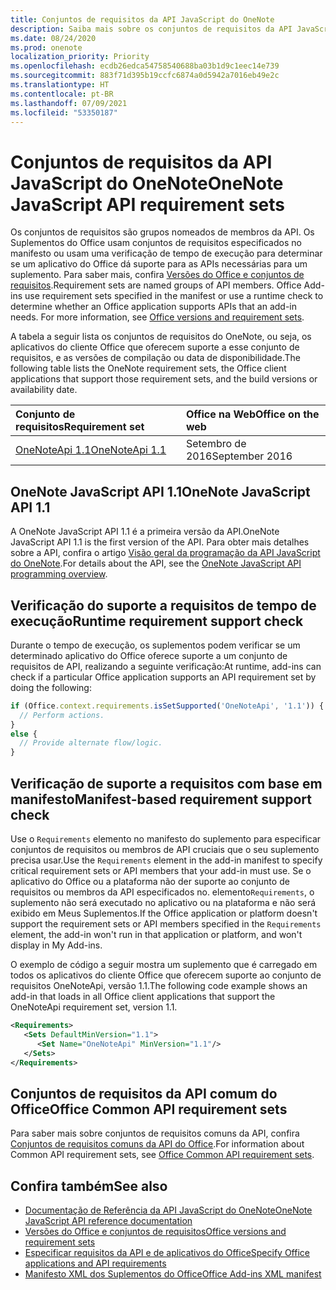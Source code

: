 ```yaml
---
title: Conjuntos de requisitos da API JavaScript do OneNote
description: Saiba mais sobre os conjuntos de requisitos da API JavaScript do OneNote.
ms.date: 08/24/2020
ms.prod: onenote
localization_priority: Priority
ms.openlocfilehash: ecdb26edca54758540688ba03b1d9c1eec14e739
ms.sourcegitcommit: 883f71d395b19ccfc6874a0d5942a7016eb49e2c
ms.translationtype: HT
ms.contentlocale: pt-BR
ms.lasthandoff: 07/09/2021
ms.locfileid: "53350187"
---
```

# <a name="onenote-javascript-api-requirement-sets"></a><span data-ttu-id="95157-103">Conjuntos de requisitos da API JavaScript do OneNote</span><span class="sxs-lookup"><span data-stu-id="95157-103">OneNote JavaScript API requirement sets</span></span>

<span data-ttu-id="95157-p101">Os conjuntos de requisitos são grupos nomeados de membros da API. Os Suplementos do Office usam conjuntos de requisitos especificados no manifesto ou usam uma verificação de tempo de execução para determinar se um aplicativo do Office dá suporte para as APIs necessárias para um suplemento. Para saber mais, confira [Versões do Office e conjuntos de requisitos](../../develop/office-versions-and-requirement-sets.md).</span><span class="sxs-lookup"><span data-stu-id="95157-p101">Requirement sets are named groups of API members. Office Add-ins use requirement sets specified in the manifest or use a runtime check to determine whether an Office application supports APIs that an add-in needs. For more information, see [Office versions and requirement sets](../../develop/office-versions-and-requirement-sets.md).</span></span>

<span data-ttu-id="95157-107">A tabela a seguir lista os conjuntos de requisitos do OneNote, ou seja, os aplicativos do cliente Office que oferecem suporte a esse conjunto de requisitos, e as versões de compilação ou data de disponibilidade.</span><span class="sxs-lookup"><span data-stu-id="95157-107">The following table lists the OneNote requirement sets, the Office client applications that support those requirement sets, and the build versions or availability date.</span></span>

|  <span data-ttu-id="95157-108">Conjunto de requisitos</span><span class="sxs-lookup"><span data-stu-id="95157-108">Requirement set</span></span>  |  <span data-ttu-id="95157-109">Office na Web</span><span class="sxs-lookup"><span data-stu-id="95157-109">Office on the web</span></span> |
|:-----|:-----|
| [<span data-ttu-id="95157-110">OneNoteApi 1.1</span><span class="sxs-lookup"><span data-stu-id="95157-110">OneNoteApi 1.1</span></span>](/javascript/api/onenote?view=onenote-js-1.1&preserve-view=true)  | <span data-ttu-id="95157-111">Setembro de 2016</span><span class="sxs-lookup"><span data-stu-id="95157-111">September 2016</span></span> |  

## <a name="onenote-javascript-api-11"></a><span data-ttu-id="95157-112">OneNote JavaScript API 1.1</span><span class="sxs-lookup"><span data-stu-id="95157-112">OneNote JavaScript API 1.1</span></span>

<span data-ttu-id="95157-113">A OneNote JavaScript API 1.1 é a primeira versão da API.</span><span class="sxs-lookup"><span data-stu-id="95157-113">OneNote JavaScript API 1.1 is the first version of the API.</span></span> <span data-ttu-id="95157-114">Para obter mais detalhes sobre a API, confira o artigo [Visão geral da programação da API JavaScript do OneNote](../../onenote/onenote-add-ins-programming-overview.md).</span><span class="sxs-lookup"><span data-stu-id="95157-114">For details about the API, see the [OneNote JavaScript API programming overview](../../onenote/onenote-add-ins-programming-overview.md).</span></span>

## <a name="runtime-requirement-support-check"></a><span data-ttu-id="95157-115">Verificação do suporte a requisitos de tempo de execução</span><span class="sxs-lookup"><span data-stu-id="95157-115">Runtime requirement support check</span></span>

<span data-ttu-id="95157-116">Durante o tempo de execução, os suplementos podem verificar se um determinado aplicativo do Office oferece suporte a um conjunto de requisitos de API, realizando a seguinte verificação:</span><span class="sxs-lookup"><span data-stu-id="95157-116">At runtime, add-ins can check if a particular Office application supports an API requirement set by doing the following:</span></span>

```js
if (Office.context.requirements.isSetSupported('OneNoteApi', '1.1')) {
  // Perform actions.
}
else {
  // Provide alternate flow/logic.
}
```

## <a name="manifest-based-requirement-support-check"></a><span data-ttu-id="95157-117">Verificação de suporte a requisitos com base em manifesto</span><span class="sxs-lookup"><span data-stu-id="95157-117">Manifest-based requirement support check</span></span>

<span data-ttu-id="95157-118">Use o `Requirements` elemento no manifesto do suplemento para especificar conjuntos de requisitos ou membros de API cruciais que o seu suplemento precisa usar.</span><span class="sxs-lookup"><span data-stu-id="95157-118">Use the `Requirements` element in the add-in manifest to specify critical requirement sets or API members that your add-in must use.</span></span> <span data-ttu-id="95157-119">Se o aplicativo do Office ou a plataforma não der suporte ao conjunto de requisitos ou membros da API especificados no. elemento`Requirements`, o suplemento não será executado no aplicativo ou na plataforma e não será exibido em Meus Suplementos.</span><span class="sxs-lookup"><span data-stu-id="95157-119">If the Office application or platform doesn't support the requirement sets or API members specified in the `Requirements` element, the add-in won't run in that application or platform, and won't display in My Add-ins.</span></span>

<span data-ttu-id="95157-120">O exemplo de código a seguir mostra um suplemento que é carregado em todos os aplicativos do cliente Office que oferecem suporte ao conjunto de requisitos OneNoteApi, versão 1.1.</span><span class="sxs-lookup"><span data-stu-id="95157-120">The following code example shows an add-in that loads in all Office client applications that support the OneNoteApi requirement set, version 1.1.</span></span>

```xml
<Requirements>
   <Sets DefaultMinVersion="1.1">
      <Set Name="OneNoteApi" MinVersion="1.1"/>
   </Sets>
</Requirements>
```

## <a name="office-common-api-requirement-sets"></a><span data-ttu-id="95157-121">Conjuntos de requisitos da API comum do Office</span><span class="sxs-lookup"><span data-stu-id="95157-121">Office Common API requirement sets</span></span>

<span data-ttu-id="95157-122">Para saber mais sobre conjuntos de requisitos comuns da API, confira [Conjuntos de requisitos comuns da API do Office](office-add-in-requirement-sets.md).</span><span class="sxs-lookup"><span data-stu-id="95157-122">For information about Common API requirement sets, see [Office Common API requirement sets](office-add-in-requirement-sets.md).</span></span>

## <a name="see-also"></a><span data-ttu-id="95157-123">Confira também</span><span class="sxs-lookup"><span data-stu-id="95157-123">See also</span></span>

- [<span data-ttu-id="95157-124">Documentação de Referência da API JavaScript do OneNote</span><span class="sxs-lookup"><span data-stu-id="95157-124">OneNote JavaScript API reference documentation</span></span>](/javascript/api/onenote)
- [<span data-ttu-id="95157-125">Versões do Office e conjuntos de requisitos</span><span class="sxs-lookup"><span data-stu-id="95157-125">Office versions and requirement sets</span></span>](../../develop/office-versions-and-requirement-sets.md)
- [<span data-ttu-id="95157-126">Especificar requisitos da API e de aplicativos do Office</span><span class="sxs-lookup"><span data-stu-id="95157-126">Specify Office applications and API requirements</span></span>](../../develop/specify-office-hosts-and-api-requirements.md)
- [<span data-ttu-id="95157-127">Manifesto XML dos Suplementos do Office</span><span class="sxs-lookup"><span data-stu-id="95157-127">Office Add-ins XML manifest</span></span>](../../develop/add-in-manifests.md)
